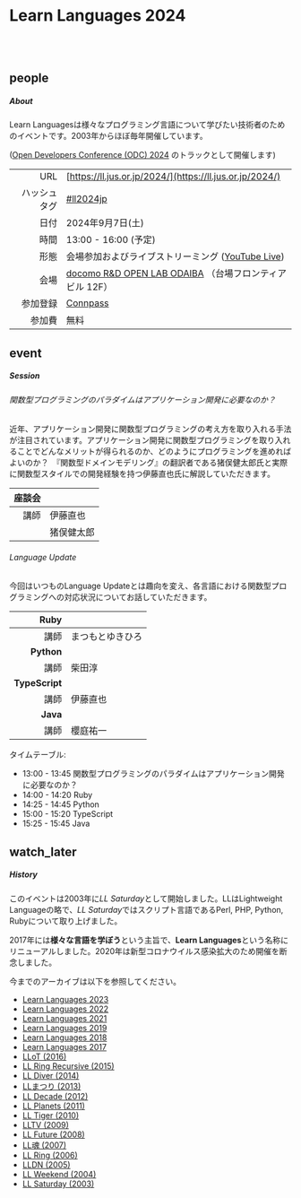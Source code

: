 <div class="section no-pad-bot" id="index-banner"><div class="container"><!-- start Index banner -->

<br><br>
      
# Learn Languages 2024

<br><br>

</div></div><!-- end Index banner -->

<div class="container"><div class="section"><div class="row"><!-- start main -->

<div class="col s12 m4"><div class="icon-block"><!-- start About -->

## people

##### About

Learn Languagesは様々なプログラミング言語について学びたい技術者のためのイベントです。2003年からほぼ毎年開催しています。

([Open Developers Conference (ODC) 2024](https://event.ospn.jp/odc2024/) のトラックとして開催します)

| |                                                                          |
| ---:         |--------------------------------------------------------------------------|
| URL | [https://ll.jus.or.jp/2024/](https://ll.jus.or.jp/2024/)                 |
| ハッシュタグ | [#ll2024jp](https://twitter.com/search?q=ll2024jp)                       |
| 日付 | 2024年9月7日(土)                                                             |
| 時間 | 13:00 - 16:00 (予定)                                                       |
| 形態 | 会場参加およびライブストリーミング ([YouTube Live](https://www.youtube.com/c/OSPNjp))     |
| 会場 | [docomo R&D OPEN LAB ODAIBA](https://docomo-openlab.jp) （台場フロンティアビル 12F） |
| 参加登録 | [Connpass](https://ospn.connpass.com/event/325442/)                      |
| 参加費 | 無料                                                                       |

</div></div><!-- end About -->

<div class="col s12 m4"><div class="icon-block"><!-- start Session -->

## event

##### Session

###### 関数型プログラミングのパラダイムはアプリケーション開発に必要なのか？

近年、アプリケーション開発に関数型プログラミングの考え方を取り入れる手法が注目されています。アプリケーション開発に関数型プログラミングを取り入れることでどんなメリットが得られるのか、どのようにプログラミングを進めればよいのか？　『関数型ドメインモデリング』の翻訳者である猪俣健太郎氏と実際に関数型スタイルでの開発経験を持つ伊藤直也氏に解説していただきます。

| **座談会** | |
|--------:|--------|
|      講師 | 伊藤直也 |
|         |猪俣健太郎 |

###### Language Update

今回はいつものLanguage Updateとは趣向を変え、各言語における関数型プログラミングへの対応状況についてお話していただきます。

| **Ruby** |  |
|---------:|--|
| 講師 | まつもとゆきひろ |
| **Python** |  |
| 講師 | 柴田淳 |
| **TypeScript** |  |
|             講師 | 伊藤直也 |
| **Java** |  |
|       講師 | 櫻庭祐一 |

タイムテーブル:
- 13:00 - 13:45 関数型プログラミングのパラダイムはアプリケーション開発に必要なのか？
- 14:00 - 14:20 Ruby
- 14:25 - 14:45 Python
- 15:00 - 15:20 TypeScript
- 15:25 - 15:45 Java


</div></div><!-- end Session -->

<div class="col s12 m4"><div class="icon-block"><!-- start History -->

## watch_later

##### History

このイベントは2003年に*LL Saturday*として開始しました。LLはLightweight Languageの略で、*LL Saturday*ではスクリプト言語であるPerl, PHP, Python, Rubyについて取り上げました。

2017年には**様々な言語を学ぼう**という主旨で、**Learn Languages**という名称にリニューアルしました。2020年は新型コロナウイルス感染拡大のため開催を断念しました。

今までのアーカイブは以下を参照してください。

- [Learn Languages 2023](https://ll.jus.or.jp/2023/)
- [Learn Languages 2022](https://ll.jus.or.jp/2022/)
- [Learn Languages 2021](https://ll.jus.or.jp/2021/)
- [Learn Languages 2019](https://ll.jus.or.jp/2019/)
- [Learn Languages 2018](https://ll.jus.or.jp/2018about/)
- [Learn Languages 2017](https://ll.jus.or.jp/2017/)
- [LLoT (2016)](https://ll.jus.or.jp/2016/)
- [LL Ring Recursive (2015)](https://ll.jus.or.jp/2015/)
- [LL Diver (2014)](https://ll.jus.or.jp/2014/)
- [LLまつり (2013)](https://ll.jus.or.jp/2013/)
- [LL Decade (2012)](https://ll.jus.or.jp/2012/)
- [LL Planets (2011)](https://ll.jus.or.jp/2011/)
- [LL Tiger (2010)](https://ll.jus.or.jp/2010/)
- [LLTV (2009)](https://ll.jus.or.jp/2009/)
- [LL Future (2008)](https://ll.jus.or.jp/2008/)
- [LL魂 (2007)](https://ll.jus.or.jp/2007/)
- [LL Ring (2006)](https://ll.jus.or.jp/2006/)
- [LLDN (2005)](https://ll.jus.or.jp/2005/)
- [LL Weekend (2004)](https://ll.jus.or.jp/llw2004/)
- [LL Saturday (2003)](https://ll.jus.or.jp/lls2003/)

</div></div><!-- end History -->

</div></div></div><!-- end main -->
